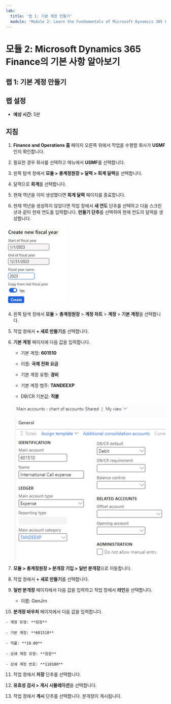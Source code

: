 ```yaml
---
lab:
  title: '랩 1: 기본 계정 만들기'
  module: 'Module 2: Learn the Fundamentals of Microsoft Dynamics 365 Finance'
---
```


# 모듈 2: Microsoft Dynamics 365 Finance의 기본 사항 알아보기

## 랩 1: 기본 계정 만들기

## 랩 설정

   - **예상 시간:** 5분

## 지침


1.  **Finance and Operations 홈** 페이지 오른쪽 위에서 작업을 수행할 회사가 **USMF**인지 확인합니다.

2.  필요한 경우 회사를 선택하고 메뉴에서 **USMF**를 선택합니다.
3.  왼쪽 탐색 창에서 **모듈 > 총계정원장 > 달력 > 회계 달력**를 선택합니다.
4.  달력으로 **회계**를 선택합니다.
5.  현재 역년을 이미 생성했다면 **회계 달력** 페이지를 종료합니다.
6. 현재 역년을 생성하지 않았다면 작업 창에서 **새 연도** 단추를 선택하고 다음 스크린샷과 같이 현재 연도를 입력합니다. **만들기 단추**를 선택하여 현재 연도의 달력을 생성합니다.

![회계 달력에서 새 연도를 생성하는 방법이 나와 있는 스크린샷](./media/lab-create-a-main-account-04.png)


4.  왼쪽 탐색 창에서 **모듈** > **총계정원장** > **계정 차트** > **계정** > **기본 계정**을 선택합니다.

5.  작업 창에서 **+ 새로 만들기**를 선택합니다.

6.  **기본 계정** 페이지에 다음 값을 입력합니다.

    - 기본 계정: **601510**

    - 이름: **국제 전화 요금**

    - 기본 계정 유형: **경비**

    - 기본 계정 범주: **TANDEEXP**

    - DB/CR 기본값: **직불**

    ![기본 계정 - 계정 차트: 공유 페이지(다양한 값을 추가해야 함)가 나와 있는 스크린샷](./media/lab-create-a-main-account-01.png)

7.  **모듈 &gt; 총계정원장 &gt; 분개장 기입 &gt; 일반 분개장**으로 이동합니다.

8.  작업 창에서 **+ 새로 만들기**를 선택합니다.

9.  **일반 분개장** 페이지에서 다음 값을 입력하고 작업 창에서 **라인**을 선택합니다.

    - 이름: GenJrn

10.  **분개장 바우처** 페이지에서 다음 값을 입력합니다.

    - 계정 유형: **원장**

    - 기본 계정: **601510**

    - 직불: **10.00** 

    - 상쇄 계정 유형: **원장**

    - 상쇄 계정 번호: **110180** 

11. 작업 창에서 **저장** 단추를 선택합니다.

12. **유효성 검사 &gt; 게시 시뮬레이션**을 선택합니다. 

13. 작업 창에서 **게시** 단추를 선택합니다. 분개장이 게시됩니다.
